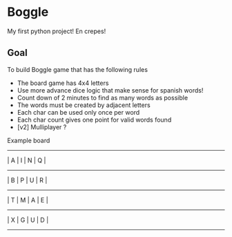 # Boggle
My first python project!  En crepes!

## Goal

To build Boggle game that has the following rules

- The board game has 4x4 letters
- Use more advance dice logic that make sense for spanish words!
- Count down of 2 minutes to find as many words as possible
- The words must be created by adjacent letters
- Each char can be used only once per word
- Each char count gives one point for valid words found
- [v2] Mulliplayer ? 

Example board

 ----- ----- ----- -----
|  A  |  I  |  N  |  Q  |
 ----- ----- ----- -----
|  B  |  P  |  U  |  R  | 
 ----- ----- ----- -----
|  T  |  M  |  A  |  E  | 
 ----- ----- ----- -----
|  X  |  G  |  U  |  D  | 
 ----- ----- ----- -----

